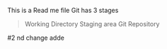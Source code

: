 This is a Read me file
Git has 3 stages 
> Working Directory
> Staging area
> Git Repository 

#2 nd change adde 
